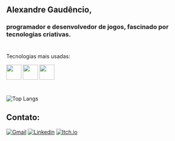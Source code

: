 <link rel="stylesheet" href="https://cdn.jsdelivr.net/gh/devicons/devicon@v2.15.1/devicon.min.css">

## Alexandre Gaudêncio, 
### programador e desenvolvedor de jogos, fascinado por tecnologias criativas.

#
Tecnologias mais usadas:

<img src="https://cdn.jsdelivr.net/gh/devicons/devicon/icons/csharp/csharp-original.svg" width="40px"/>
<img src="https://cdn.jsdelivr.net/gh/devicons/devicon/icons/unity/unity-original.svg" width="40px" />
<img src="https://cdn.jsdelivr.net/gh/devicons/devicon/icons/javascript/javascript-original.svg"  width="40x"/>

#


![Top Langs](https://github-readme-stats.vercel.app/api/top-langs/?username=alexandregaudencio&hide_progress=false)


## Contato:
[![Gmail](https://img.shields.io/badge/Gmail-D14836?style=for-the-badge&logo=gmail&logoColor=white)](alexandre.gtpjr@gmail.com) 
[![Linkedin](https://img.shields.io/badge/LinkedIn-0077B5?style=for-the-badge&logo=linkedin&logoColor=white)](https://www.linkedin.com/in/alexandre-gaudencio/) 
[![Itch.io](https://img.shields.io/badge/Itch.io-FA5C5C?style=for-the-badge&logo=itchdotio&logoColor=white)](https://alexandre-gaudencio.itch.io/) 





